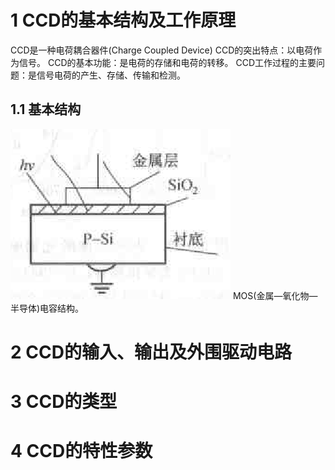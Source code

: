 # 1 CCD的基本结构及工作原理
CCD是一种电荷耦合器件(Charge Coupled Device)
CCD的突出特点：以电荷作为信号。
CCD的基本功能：是电荷的存储和电荷的转移。
CCD工作过程的主要问题：是信号电荷的产生、存储、传输和检测。
## 1.1 基本结构
![](../../img/Pasted%20image%2020230921153341.png)
MOS(金属—氧化物—半导体)电容结构。
# 2 CCD的输入、输出及外围驱动电路
# 3 CCD的类型
# 4 CCD的特性参数